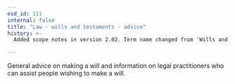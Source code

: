 ```yaml
---
esd_id: 311
internal: false
title: "Law - wills and testaments - advice"
history: >-
  Added scope notes in version 2.02. Term name changed from 'Wills and testaments' to 'Law - wills and testaments - advice' in version 3.00.

---
```


General advice on making a will and information on legal practitioners who can assist people wishing to make a will.

